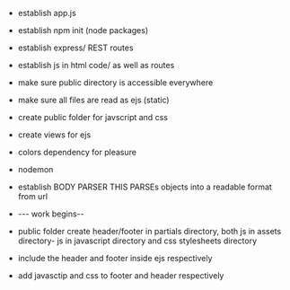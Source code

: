 * establish app.js
* establish npm init (node packages)
* establish express/ REST routes
* establish js in html code/ as well as routes
* make sure public directory is accessible everywhere
* make sure all files are read as ejs (static)
* create public folder for javscript and css
* create views for ejs
* colors dependency for pleasure
* nodemon
* establish BODY PARSER THIS PARSEs objects into a readable format from url
*	--- work begins--
*	public folder create header/footer in partials directory, both js in assets directory- js in javascript directory and css stylesheets directory
* include the header and footer inside ejs respectively

*	add javasctip and css to footer and header respectively
